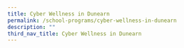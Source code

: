 ```yaml
---
title: Cyber Wellness in Dunearn
permalink: /school-programs/cyber-wellness-in-dunearn
description: ""
third_nav_title: Cyber Wellness in Dunearn
---
```

